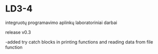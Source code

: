# LD3-4
integruotų programavimo aplinkų laboratoriniai darbai

release v0.3

-added try catch blocks in printing functions and reading data from file function
